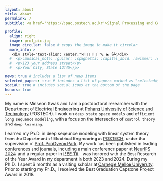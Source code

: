 ```yaml
---
layout: about
title: About
permalink: /
subtitle: <a href='https://spac.postech.ac.kr'>Signal Processing and Control Lab (SPaC)</a> minseon25@postech.ac.kr

profile:
  align: right
  image: prof_pic.jpg
  image_circular: false # crops the image to make it circular
  more_info: >
   <div style="text-align: center;">🎵 🥁 🎸 🍝 🔤 🏊 🐱</div>
  #  <p>:musical_note: :guitar: :spaghetti: :capital_abcd: :swimmer: :cat:</p>
  #  <p>123 your address street</p>
  #  <p>Your City, State 12345</p>

news: true # includes a list of news items
selected_papers: true # includes a list of papers marked as "selected={true}"
social: true # includes social icons at the bottom of the page
honors: true
---
```


My name is Minseon Gwak and I am a postdoctoral researcher with the Department of Electrical Engineering at [Pohang University of Science and Technology](https://www.postech.ac.kr/eng/index.do) (POSTECH). I work on `deep state space models` and `efficient long sequence modeling`, with a focus on the intersection of `control theory` and `deep learning`. 

I earned my Ph.D. in deep seqeunce modeling with linear system theory from the Department of Electrical Engineering at [POSTECH](https://www.postech.ac.kr/eng/index.do), under the supervision of [Prof. PooGyeon Park](https://scholar.google.co.kr/citations?hl=ko&user=ktTQiqsAAAAJ&view_op=list_works). My work has been published in leading conferences and journals, including a main conference paper at [NeurIPS 2024](https://neurips.cc/Conferences/2024), and a regular paper in [IEEE TII](https://ieeexplore.ieee.org/xpl/RecentIssue.jsp?punumber=9424). I was honored with the Best Research of the Year Award in my department in both 2023 and 2024. During my Ph.D., I spent 6 months as a visiting scholar at [Carnegie Mellon University](https://www.cmu.edu/?gad_source=1&gclid=CjwKCAjw47i_BhBTEiwAaJfPpv9xxP4XJhp-kzag7Oh7QGOfD6n9r61aXLVZD-XGMm5tLtzEp0IGMhoCjZAQAvD_BwE). Prior to starting my Ph.D., I received the Best Graduation Capstone Project Award in 2018.
